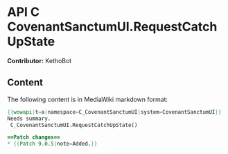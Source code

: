 # API C CovenantSanctumUI.RequestCatchUpState

**Contributor:** KethoBot

## Content

The following content is in MediaWiki markdown format:

```mediawiki
{{wowapi|t=a|namespace=C_CovenantSanctumUI|system=CovenantSanctumUI}}
Needs summary.
 C_CovenantSanctumUI.RequestCatchUpState()

==Patch changes==
* {{Patch 9.0.5|note=Added.}}
```